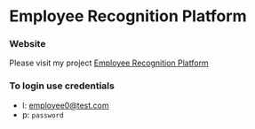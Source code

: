 # Employee Recognition Platform

### Website
Please visit my project [Employee Recognition Platform](https://talkowski.herokuapp.com)

### To login use credentials
- l: <employee0@test.com>
- p: `password`
